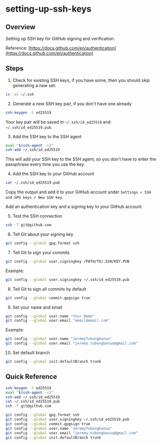# setting-up-ssh-keys

## Overview

Setting up SSH key for GitHub signing and verification.

Reference: [https://docs.github.com/en/authentication](https://docs.github.com/en/authentication)

## Steps

1. Check for existing SSH keys, if you have some, then you should skip generating a new set:

```bash
ls -al ~/.ssh
```

2. Generate a new SSH key pair, if you don't have one already

```bash
ssh-keygen -t ed25519
```

Your key pair will be saved in `~/.ssh/id_ed25519` and `~/.ssh/id_ed25519.pub`.

3. Add the SSH key to the SSH agent

```bash
eval "$(ssh-agent -s)"
ssh-add ~/.ssh/id_ed25519
```

This will add your SSH key to the SSH agent, so you don't have to enter the passphrase every time you use the key.

4. Add the SSH key to your GitHub account

```bash
cat ~/.ssh/id_ed25519.pub
```

Copy the output and add it to your GitHub account under `Settings > SSH and GPG keys > New SSH key`.

Add an authentication key and a signing key to your GitHub account.

5. Test the SSH connection

```bash
ssh -T git@github.com
```

6. Tell Git about your signing key

```bash
git config --global gpg.format ssh
```

7. Tell Git to sign your commits

```bash
git config --global user.signingkey /PATH/TO/.SSH/KEY.PUB
```

Example:

```bash
git config --global user.signingkey ~/.ssh/id_ed25519.pub
```

8. Tell Git to sign all commits by default

```bash
git config --global commit.gpgsign true
```

9. Set your name and email

```bash
git config --global user.name "Your Name"
git config --global user.email "email@email.com"
```

Example:

```bash
git config --global user.name "JeremyTubongbanua"
git config --global user.email "jeremy.tubongbanua@gmail.com"
```

10. Set default branch

```bash
git config --global init.defaultBranch trunk
```

## Quick Reference

```bash
ssh-keygen -t ed25519
eval "$(ssh-agent -s)"
ssh-add ~/.ssh/id_ed25519
cat ~/.ssh/id_ed25519.pub
ssh -T git@github.com
```

```bash
git config --global gpg.format ssh
git config --global user.signingkey ~/.ssh/id_ed25519.pub
git config --global commit.gpgsign true
git config --global user.name "JeremyTubongbanua"
git config --global user.email "jeremy.tubongbanua@gmail.com"
git config --global init.defaultBranch trunk
```

